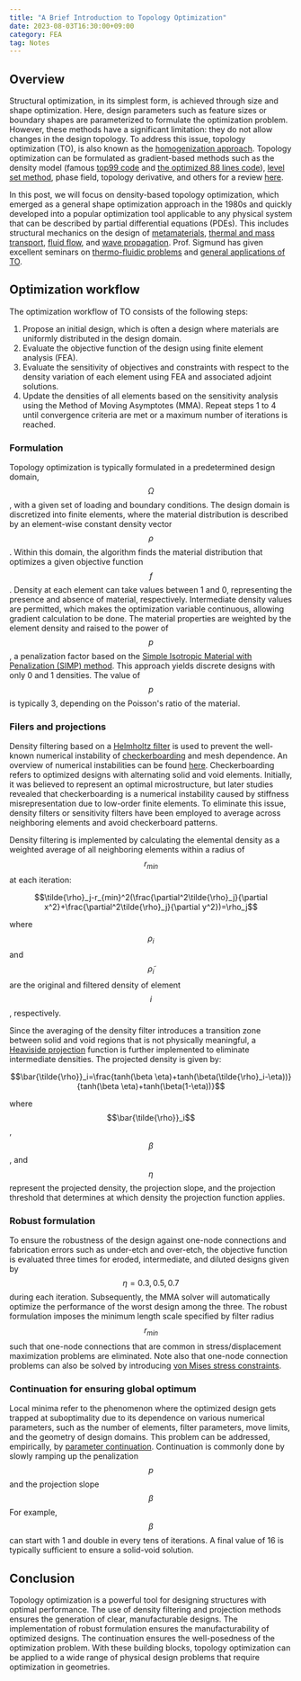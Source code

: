 ```yaml
---
title: "A Brief Introduction to Topology Optimization"
date: 2023-08-03T16:30:00+09:00
category: FEA
tag: Notes
---
```


## Overview

Structural optimization, in its simplest form, is achieved through size and shape optimization. Here, design parameters such as feature sizes or boundary shapes are parameterized to formulate the optimization problem. However, these methods have a significant limitation: they do not allow changes in the design topology. To address this issue, topology optimization (TO), is also known as the [homogenization approach](http://www.sciencedirect.com/science/article/pii/0045782588900862). Topology optimization can be formulated as gradient-based methods such as the density model (famous [top99 code](https://doi.org/10.1007/s001580050176) and [the optimized 88 lines code](https://doi.org/10.1007/s00158-010-0594-7)), [level set method](https://link.springer.com/article/10.1007/s00158-009-0430-0), phase field, topology derivative, and others for a review [here](https://doi.org/10.1007/s00158-013-0978-6).

In this post, we will focus on density-based topology optimization, which emerged as a general shape optimization approach in the 1980s and quickly developed into a popular optimization tool applicable to any physical system that can be described by partial differential equations (PDEs). This includes structural mechanics on the design of [metamaterials](https://onlinelibrary.wiley.com/doi/abs/10.1002/adma.201502485), [thermal and mass transport](https://www.aeromech.usyd.edu.au/WCSMO2015/papers/1264_paper.pdf), [fluid flow](https://www.sciencedirect.com/science/article/pii/S0017931017310037), and [wave propagation](https://opg.optica.org/oe/abstract.cfm?uri=oe-22-7-8525). Prof. Sigmund has given excellent seminars on [thermo-fluidic problems](https://www.youtube.com/watch?v=HH9RBQVzSZg) and [general applications of TO](https://www.youtube.com/watch?v=JVRs80HDvvM).

## Optimization workflow

The optimization workflow of TO consists of the following steps:
1.  Propose an initial design, which is often a design where materials are uniformly distributed in the design domain.
2.  Evaluate the objective function of the design using finite element analysis (FEA).
3.  Evaluate the sensitivity of objectives and constraints with respect to the density variation of each element using FEA and associated adjoint solutions.
4.  Update the densities of all elements based on the sensitivity analysis using the Method of Moving Asymptotes (MMA).
Repeat steps 1 to 4 until convergence criteria are met or a maximum number of iterations is reached.

### Formulation

Topology optimization is typically formulated in a predetermined design domain, $$\Omega$$, with a given set of loading and boundary conditions. The design domain is discretized into finite elements, where the material distribution is described by an element-wise constant density vector $$\rho$$. Within this domain, the algorithm finds the material distribution that optimizes a given objective function $$f$$. Density at each element can take values between 1 and 0, representing the presence and absence of material, respectively. Intermediate density values are permitted, which makes the optimization variable continuous, allowing gradient calculation to be done. The material properties are weighted by the element density and raised to the power of $$p$$, a penalization factor based on the [Simple Isotropic Material with Penalization (SIMP) method](https://doi.org/10.1007/BF01742754). This approach yields discrete designs with only 0 and 1 densities. The value of $$p$$ is typically 3, depending on the Poisson's ratio of the material.

### Filers and projections

Density filtering based on a [Helmholtz filter](https://onlinelibrary.wiley.com/doi/abs/10.1002/nme.3072) is used to prevent the well-known numerical instability of [checkerboarding](https://doi.org/10.1007/BF01743693) and mesh dependence. An overview of numerical instabilities can be found [here](https://doi.org/10.1007/BF01214002). Checkerboarding refers to optimized designs with alternating solid and void elements. Initially, it was believed to represent an optimal microstructure, but later studies revealed that checkerboarding is a numerical instability caused by stiffness misrepresentation due to low-order finite elements. To eliminate this issue, density filters or sensitivity filters have been employed to average across neighboring elements and avoid checkerboard patterns.

Density filtering is implemented by calculating the elemental density as a weighted average of all neighboring elements within a radius of $$r_{min}$$ at each iteration:

$$\tilde{\rho}_j-r_{min}^2(\frac{\partial^2\tilde{\rho}_j}{\partial x^2}+\frac{\partial^2\tilde{\rho}_j}{\partial y^2})=\rho_j$$

where $$\rho_i$$ and $$\tilde{\rho}_i$$ are the original and filtered density of element $$i$$, respectively.

Since the averaging of the density filter introduces a transition zone between solid and void regions that is not physically meaningful, a [Heaviside projection](https://onlinelibrary.wiley.com/doi/abs/10.1002/nme.1064) function is further implemented to eliminate intermediate densities. The projected density is given by:

$$\bar{\tilde{\rho}}_i=\frac{tanh(\beta \eta)+tanh(\beta(\tilde{\rho}_i-\eta))}{tanh(\beta \eta)+tanh(\beta(1-\eta))}$$

where $$\bar{\tilde{\rho}}_i$$, $$\beta$$, and $$\eta$$ represent the projected density, the projection slope, and the projection threshold that determines at which density the projection function applies.

### Robust formulation

To ensure the robustness of the design against one-node connections and fabrication errors such as under-etch and over-etch, the objective function is evaluated three times for eroded, intermediate, and diluted designs given by $$\eta=0.3,0.5,0.7$$ during each iteration. Subsequently, the MMA solver will automatically optimize the performance of the worst design among the three. The robust formulation imposes the minimum length scale specified by filter radius $$r_{min}$$ such that one-node connections that are common in stress/displacement maximization problems are eliminated. Note also that one-node connection problems can also be solved by introducing [von Mises stress constraints](https://link.springer.com/article/10.1007/s00158-015-1279-z).

### Continuation for ensuring global optimum

Local minima refer to the phenomenon where the optimized design gets trapped at suboptimality due to its dependence on various numerical parameters, such as the number of elements, filter parameters, move limits, and the geometry of design domains. This problem can be addressed, empirically, by [parameter continuation](https://doi.org/10.1007/978-94-011-1804-0_14). Continuation is commonly done by slowly ramping up the penalization $$p$$ and the projection slope $$\beta$$ For example, $$\beta$$ can start with 1 and double in every tens of iterations. A final value of 16 is typically sufficient to ensure a solid-void solution.

## Conclusion

Topology optimization is a powerful tool for designing structures with optimal performance. The use of density filtering and projection methods ensures the generation of clear, manufacturable designs. The implementation of robust formulation ensures the manufacturability of optimized designs. The continuation ensures the well-posedness of the optimization problem. With these building blocks, topology optimization can be applied to a wide range of physical design problems that require optimization in geometries.
